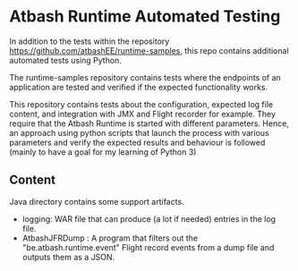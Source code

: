 # Atbash Runtime Automated Testing


In addition to the tests within the repository https://github.com/atbashEE/runtime-samples, this repo contains additional automated tests using Python.

The runtime-samples repository contains tests where the endpoints of an application are tested and verified if the expected functionality works.

This repository contains tests about the configuration, expected log file content, and integration with JMX and Flight recorder for example. They require that the Atbash Runtime is started with different parameters. Hence, an approach using python scripts that launch the process with various parameters and verify the expected results and behaviour is followed (mainly to have a goal for my learning of Python 3)


## Content

Java directory contains some support artifacts.

- logging: WAR file that can produce (a lot if needed) entries in the log file.
- AtbashJFRDump : A program that filters out the "be.atbash.runtime.event" Flight record events from a dump file and outputs them as a JSON.